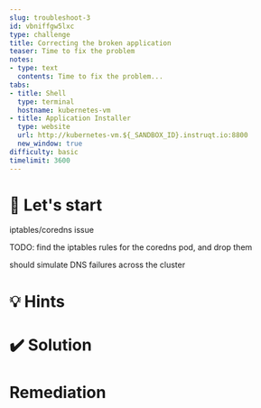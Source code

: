 ```yaml
---
slug: troubleshoot-3
id: vbniffgw5lxc
type: challenge
title: Correcting the broken application
teaser: Time to fix the problem
notes:
- type: text
  contents: Time to fix the problem...
tabs:
- title: Shell
  type: terminal
  hostname: kubernetes-vm
- title: Application Installer
  type: website
  url: http://kubernetes-vm.${_SANDBOX_ID}.instruqt.io:8800
  new_window: true
difficulty: basic
timelimit: 3600
---
```


🚀 Let's start
=================

iptables/coredns issue

TODO: find the iptables rules for the coredns pod, and drop them

should simulate DNS failures across the cluster

💡 Hints
=================

✔️ Solution
=================

Remediation
=================
